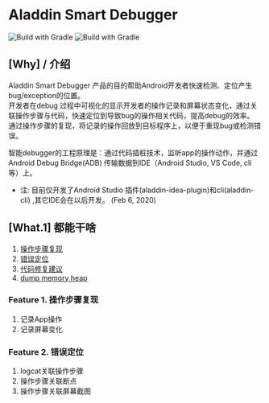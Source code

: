 # Aladdin Smart Debugger

![Build with Gradle](https://github.com/5Nut-Inc/aladdin-debugger/workflows/Build%20with%20Gradle/badge.svg)
![Build with Gradle](https://github.com/5Nut-Inc/aladdin-debugger/workflows/Build%20with%20Gradle/badge.svg?branch=master)


## [Why] / 介绍  
Aladdin Smart Debugger 产品的目的帮助Android开发者快速检测、定位产生bug/exception的位置。  
开发者在debug 过程中可视化的显示开发者的操作记录和屏幕状态变化，通过关联操作步骤与代码，快速定位到导致bug的操作相关代码，提高debug的效率。
通过操作步骤的复现，将记录的操作回放到目标程序上，以便于重现bug或检测错误。  

智能debugger的工程原理是：通过代码插桩技术，监听app的操作动作，并通过Android Debug Bridge(ADB) 传输数据到IDE（Android Studio, VS Code, cli 等）上。

* 注: 目前仅开发了Android Studio 插件(aladdin-idea-plugin)和cli(aladdin-cli) ,其它IDE会在以后开发。 (Feb 6, 2020)

## [What.1] 都能干啥
1. [操作步骤复现](#feature-1-操作步骤复现)
2. [错误定位](#feature-2-错误定位)
3. [代码修复建议](#feature-3-代码修复建议)
4. [dump memory heap](#feature-4-dump-memory-heap)

### Feature 1. 操作步骤复现
1. 记录App操作
2. 记录屏幕变化


### Feature 2. 错误定位
1. logcat关联操作步骤
1. 操作步骤关联断点
2. 操作步骤关联屏幕截图
